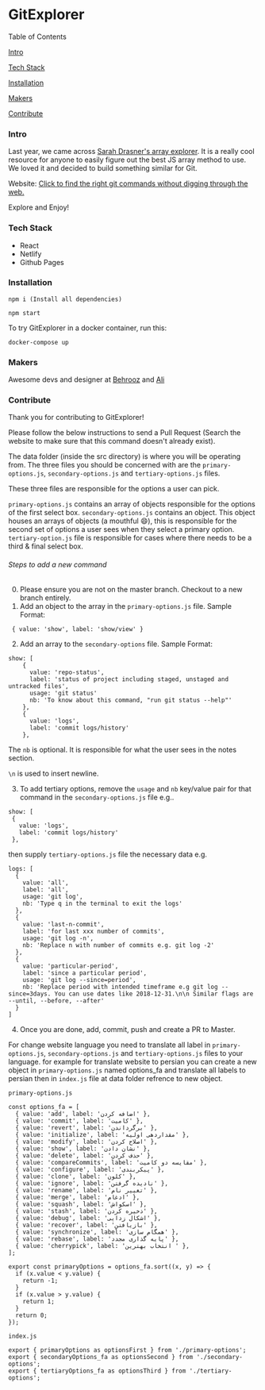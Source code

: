 # GitExplorer
Table of Contents

[Intro](https://github.com/behroozbc/gitexplorer/blob/master/README.md#intro)

[Tech Stack](https://github.com/behroozbc/gitexplorer/blob/master/README.md#tech-stack)

[Installation](https://github.com/behroozbc/gitexplorer/blob/master/README.md#installation)

[Makers](https://github.com/behroozbc/gitexplorer/blob/master/README.md#makers)

[Contribute](https://github.com/behroozbc/gitexplorer/blob/master/README.md#contribute)

### Intro
Last year, we came across [Sarah Drasner's array explorer](https://github.com/sdras/array-explorer). It is a really cool resource for anyone to easily figure out the best JS array method to use. We loved it and decided to build something similar for Git.

Website: [Click to find the right git commands without digging through the web.](https://gitexplorer.ir)

Explore and Enjoy! 



### Tech Stack

- React
- Netlify
- Github Pages


### Installation
```
npm i (Install all dependencies)

npm start
```

To try GitExplorer in a docker container, run this:
```
docker-compose up
```

### Makers
Awesome devs and designer at [Behrooz](https://behroozbc.ir) and [Ali](https://alixdehghani.github.io/)

### Contribute
Thank you for contributing to GitExplorer!

Please follow the below instructions to send a Pull Request (Search the website to make sure that this command doesn't already exist).

The data folder (inside the src directory) is where you will be operating from. The three files you should be concerned with are the `primary-options.js`, `secondary-options.js` and `tertiary-options.js` files. 

These three files are responsible for the options a user can pick. 

`primary-options.js` contains an array of objects responsible for the options of the first select box. 
`secondary-options.js` contains an object. This object houses an arrays of objects (a mouthful :smile:), this is responsible for the second set of options a user sees when they select a primary option. 
`tertiary-option.js` file is responsible for cases where there needs to be a third & final select box.

###### Steps to add a new command
0. Please ensure you are not on the master branch. Checkout to a new branch entirely.
1. Add an object to the array in the `primary-options.js` file. Sample Format:
```
 { value: 'show', label: 'show/view' }
```
2. Add an array to the `secondary-options` file. Sample Format:
```
show: [
    {
      value: 'repo-status',
      label: 'status of project including staged, unstaged and untracked files',
      usage: 'git status'
      nb: 'To know about this command, "run git status --help"'
    },
    {
      value: 'logs',
      label: 'commit logs/history'
    },
  ```
  The `nb` is optional. It is responsible for what the user sees in the notes section. 
  
  `\n` is used to insert newline.
  
  3. To add tertiary options, remove the `usage` and `nb` key/value pair for that command in the `secondary-options.js` file e.g..
  
   ```
show: [
    {
      value: 'logs',
      label: 'commit logs/history'
    },
  ```
  
  then supply `tertiary-options.js` file the necessary data e.g.
  ```
  logs: [
    {
      value: 'all',
      label: 'all',
      usage: 'git log',
      nb: 'Type q in the terminal to exit the logs'
    },
    {
      value: 'last-n-commit',
      label: 'for last xxx number of commits',
      usage: 'git log -n',
      nb: 'Replace n with number of commits e.g. git log -2'
    },
    {
      value: 'particular-period',
      label: 'since a particular period',
      usage: 'git log --since=period',
      nb: 'Replace period with intended timeframe e.g git log --since=3days. You can use dates like 2018-12-31.\n\n Similar flags are --until, --before, --after'
    }
  ]
  ```
4. Once you are done, add, commit, push and create a PR to Master.


For change website language you need to translate all label in  `primary-options.js`, `secondary-options.js` and `tertiary-options.js` files to your language.
for example for translate website to persian you can create a new object in `primary-options.js` named options_fa and translate all labels to persian then in `index.js` file at data folder refrence to new object.

`primary-options.js`
```
const options_fa = [
  { value: 'add', label: 'اضافه کردن' },
  { value: 'commit', label: 'کامیت' },
  { value: 'revert', label: 'برگرداندن' },
  { value: 'initialize', label: 'مقداردهی اولیه' },
  { value: 'modify', label: 'اصلاح کردن' },
  { value: 'show', label: 'نشان دادن' },
  { value: 'delete', label: 'حذف کردن' },
  { value: 'compareCommits', label: 'مقایسه دو کامیت' },
  { value: 'configure', label: 'پیکربندی' },
  { value: 'clone', label: 'کلون' },
  { value: 'ignore', label: 'نادیده گرفتن' },
  { value: 'rename', label: 'تغییر نام' },
  { value: 'merge', label: 'ادغام' },
  { value: 'squash', label: 'اسکواش' },
  { value: 'stash', label: 'ذخیره کردن' },
  { value: 'debug', label: 'اشکال زدایی' },
  { value: 'recover', label: 'بازیافتن' },
  { value: 'synchronize', label: 'همگام سازی' },
  { value: 'rebase', label: 'پایه گذاری مجدد' },
  { value: 'cherrypick', label: 'انتخاب بهترین ' },
];

export const primaryOptions = options_fa.sort((x, y) => {
  if (x.value < y.value) {
    return -1;
  }
  if (x.value > y.value) {
    return 1;
  }
  return 0;
});

```


`index.js`
```
export { primaryOptions as optionsFirst } from './primary-options';
export { secondaryOptions_fa as optionsSecond } from './secondary-options';
export { tertiaryOptions_fa as optionsThird } from './tertiary-options';

``` 

